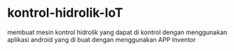 # kontrol-hidrolik-IoT
membuat mesin kontrol hidrolik yang dapat di kontrol dengan menggunakan aplikasi android yang di buat dengan menggunakan APP Inventor
